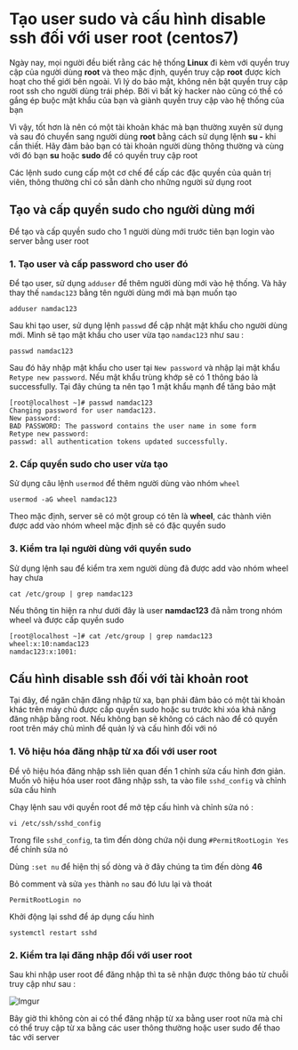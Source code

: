 # Tạo user sudo và cấu hình disable ssh đối với user root (centos7)
Ngày nay, mọi người đều biết rằng các hệ thống **Linux** đi kèm với quyền truy cập của người dùng **root** và theo mặc định, quyền truy cập **root** được kích hoạt cho thế giới bên ngoài. Vì lý do bảo mật, không nên bật quyền truy cập root ssh cho người dùng trái phép. Bởi vì bất kỳ hacker nào cũng có thể có gắng ép buộc mật khẩu của bạn và giành quyền truy cập vào hệ thống của bạn 

Vì vậy, tốt hơn là nên có một tài khoản khác mà bạn thường xuyên sử dụng và sau đó chuyển sang người dùng **root** bằng cách sử dụng lệnh **su -** khi cần thiết. Hãy đảm bảo bạn có tài khoản người dùng thông thường và cùng với đó bạn **su** hoặc **sudo** để có quyền truy cập root

Các lệnh sudo cung cấp một cơ chế để cấp các đặc quyền của quản trị viên, thông thường chỉ có sẵn dành cho những người sử dụng root

## Tạo và cấp quyền sudo cho người dùng mới
Để tạo và cấp quyền sudo cho 1 người dùng mới trước tiên bạn login vào server bằng user root

### 1. Tạo user và cấp password cho user đó
Để tạo user, sử dụng `adduser` để thêm người dùng mới vào hệ thống. Và hãy thay thế `namdac123` bằng tên người dùng mới mà bạn muốn tạo

 `adduser namdac123`

Sau khi tạo user, sử dụng lệnh `passwd` để cập nhật mật khẩu cho người dùng mới. Mình sẽ tạo mật khẩu cho user vừa tạo `namdac123` như sau :

 `passwd namdac123`

Sau đó hãy nhập mật khẩu cho user tại `New password` và nhập lại mật khẩu `Retype new password`. Nếu mật khẩu trùng khớp sẽ có 1 thông báo là successfully. Tại đây chúng ta nên tạo 1 mật khẩu mạnh để tăng bảo mật

```
[root@localhost ~]# passwd namdac123
Changing password for user namdac123.
New password:
BAD PASSWORD: The password contains the user name in some form
Retype new password:
passwd: all authentication tokens updated successfully.
```

### 2. Cấp quyền sudo cho user vừa tạo
Sử dụng câu lệnh `usermod` để thêm người dùng vào nhóm `wheel`

 `usermod -aG wheel namdac123`

Theo mặc định, server sẽ có một group có tên là **wheel**, các thành viên được add vào nhóm wheel mặc định sẽ có đặc quyền sudo

### 3. Kiểm tra lại người dùng với quyền sudo
Sử dụng lệnh sau để kiểm tra xem người dùng đã được add vào nhóm wheel hay chưa

 `cat /etc/group | grep namdac123`

Nếu thông tin hiện ra như dưới đây là user **namdac123** đã nằm trong nhóm wheel và được cấp quyền sudo
```
[root@localhost ~]# cat /etc/group | grep namdac123
wheel:x:10:namdac123
namdac123:x:1001:
```

## Cấu hình disable ssh đối với tài khoản root
Tại đây, để ngăn chặn đăng nhập từ xa, bạn phải đảm bảo có một tài khoản khác trên máy chủ được cấp quyền sudo hoặc su trước khi xóa khả năng đăng nhập bằng root. Nếu không bạn sẽ không có cách nào để có quyền root trên máy chủ mình để quản lý và cấu hình đối với nó

### 1. Vô hiệu hóa đăng nhập từ xa đối với user root
Để vô hiệu hóa đăng nhập ssh liên quan đến 1 chỉnh sửa cấu hình đơn giản. Muốn vô hiệu hóa user root đăng nhập ssh, ta vào file `sshd_config` và chỉnh sửa cấu hình

Chạy lệnh sau với quyền root để mở tệp cấu hình và chỉnh sửa nó :

 `vi /etc/ssh/sshd_config`


Trong file `sshd_config`, ta tìm đến dòng chứa nội dung `#PermitRootLogin Yes` để chỉnh sửa nó

Dùng `:set nu` để hiện thị số dòng và ở đây chúng ta tìm đến dòng **46** 

Bỏ comment và sửa `yes` thành `no` sau đó lưu lại và thoát

 `PermitRootLogin no`

Khởi động lại sshd để áp dụng cấu hình
 
 `systemctl restart sshd`

### 2. Kiểm tra lại đăng nhập đối với user root
Sau khi nhập user root để đăng nhập thì ta sẽ nhận được thông báo từ chuỗi truy cập như sau :

![Imgur](https://i.imgur.com/YaRdS7I.png)

Bây giờ thì không còn ai có thể đăng nhập từ xa bằng user root nữa mà chỉ có thể truy cập từ xa bằng các user thông thường hoặc user sudo để thao tác với server

